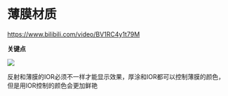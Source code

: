 # 薄膜材质

<https://www.bilibili.com/video/BV1RC4y1t79M>

**关键点**

![](https://qhdtc.oss-cn-chengdu.aliyuncs.com/obsidian/image_2xswoljC3T.png)

反射和薄膜的IOR必须不一样才能显示效果，厚涂和IOR都可以控制薄膜的颜色，但是用IOR控制的颜色会更加鲜艳
